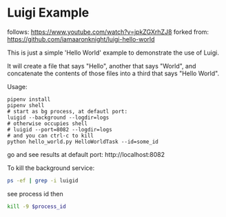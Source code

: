 # Luigi Example

follows: https://www.youtube.com/watch?v=jpkZGXrhZJ8
forked from: https://github.com/iamaaronknight/luigi-hello-world

This is just a simple 'Hello World' example to demonstrate the use of Luigi.

It will create a file that says "Hello", another that says "World", and concatenate the contents of those files into a third that says "Hello World". 

Usage:

```
pipenv install
pipenv shell
# start as bg process, at defautl port:
luigid --background --logdir=logs
# otherwise occupies shell
# luigid --port=8082 --logdir=logs
# and you can ctrl-c to kill
python hello_world.py HelloWorldTask --id=some_id
```
go and see results at default port:
http://localhost:8082

To kill the background service:
```bash
ps -ef | grep -i luigid
```
see process id
then
```bash
kill -9 $process_id
```